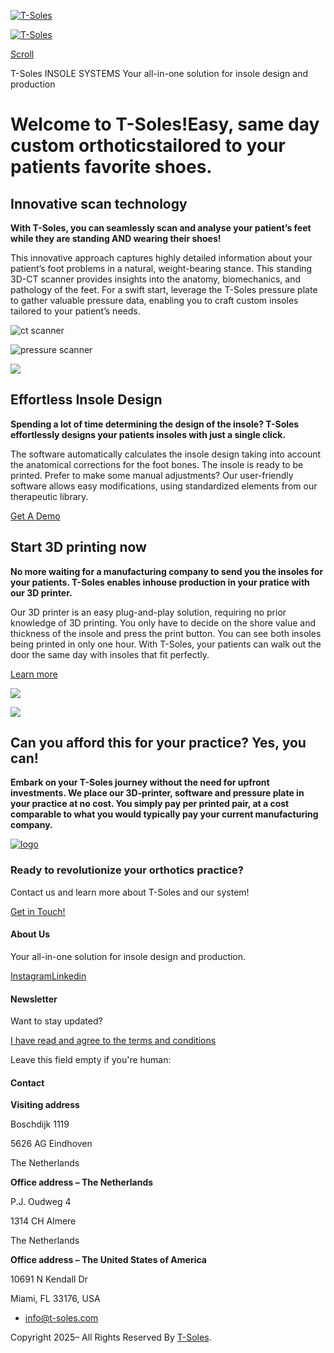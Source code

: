 [![T-Soles](https://t-soles.com/wp-content/uploads/2024/03/T-Soles-logo.png)](https://t-soles.com/)

[![T-Soles](https://t-soles.com/wp-content/uploads/2024/03/T-Soles-logo.png)](https://t-soles.com/)

[Scroll](https://t-soles.com/#fancy)

T-Soles
INSOLE SYSTEMS
Your all-in-one solution for insole design and production


# Welcome to T-Soles!Easy, same day custom orthoticstailored to your patients favorite shoes.

## Innovative scan technology

**With T-Soles, you can seamlessly scan and analyse your patient’s feet while they are standing AND wearing their shoes!**

This innovative approach captures highly detailed information about your patient’s foot problems in a natural, weight-bearing stance. This standing 3D-CT scanner provides insights into the anatomy, biomechanics, and pathology of the feet. For a swift start, leverage the T-Soles pressure plate to gather valuable pressure data, enabling you to craft custom insoles tailored to your patient’s needs.

![ct scanner](https://t-soles.com/wp-content/uploads/2024/03/ct-scanner.png)

![pressure scanner](https://t-soles.com/wp-content/uploads/2024/03/pressure-scanner.png)

![](https://t-soles.com/wp-content/uploads/2024/03/t-soles-website-gif-complete.gif)

## Effortless Insole Design

**Spending a lot of time determining the design of the insole? T-Soles effortlessly designs your patients insoles with just a single click.**

The software automatically calculates the insole design taking into account the anatomical corrections for the foot bones. The insole is ready to be printed. Prefer to make some manual adjustments? Our user-friendly software allows easy modifications, using standardized elements from our therapeutic library.

[Get A Demo](https://t-soles.com/contact-2/)

## Start 3D printing now

**No more waiting for a manufacturing company to send you the insoles for your patients. T-Soles enables inhouse production in your pratice with our 3D printer.**

Our 3D printer is an easy plug-and-play solution, requiring no prior knowledge of 3D printing. You only have to decide on the shore value and thickness of the insole and press the print button. You can see both insoles being printed in only one hour. With T-Soles, your patients can walk out the door the same day with insoles that fit perfectly.

[Learn more](https://t-soles.com/how-it-works/)

![](https://t-soles.com/wp-content/uploads/2025/03/printer.jpeg)

![](https://t-soles.com/wp-content/uploads/2025/04/Still-scan-dual-belt-process.jpg)

## Can you afford this for your practice? Yes, you can!

**Embark on your T-Soles journey without the need for upfront investments. We place our 3D-printer, software and pressure plate in your practice at no cost. You simply pay per printed pair, at a cost comparable to what you would typically pay your current manufacturing company.**

[![logo](https://t-soles.com/wp-content/uploads/2023/08/T-Soles-BW-logo.png)](https://t-soles.com/)

### Ready to revolutionize your orthotics practice?

Contact us and learn more about T-Soles and our system!

[Get in Touch!](https://www.t-soles.com/contact-2)

#### About Us

Your all-in-one solution for insole design and production.

[Instagram](https://www.instagram.com/tsolessystems/)[Linkedin](https://www.linkedin.com/company/49119187/admin/feed/posts/)

#### Newsletter

Want to stay updated?

[I have read and agree to the terms and conditions](https://www.t-soles.com/terms-conditions/)

Leave this field empty if you're human:

#### Contact

**Visiting address**

Boschdijk 1119

5626 AG Eindhoven

The Netherlands

**Office address – The Netherlands**

P.J. Oudweg 4

1314 CH Almere

The Netherlands

**Office address – The United States of America**

10691 N Kendall Dr

Miami, FL 33176, USA

- [info@t-soles.com](mailto:info@t-soles.com)

Copyright 2025– All Rights Reserved By [T-Soles](https://t-soles.com/).